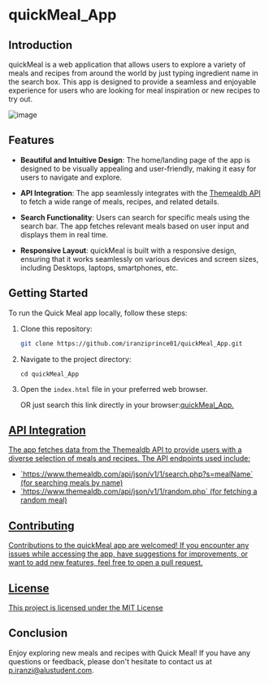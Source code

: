 # quickMeal_App

## Introduction

quickMeal is a web application that allows users to explore a variety of meals and recipes from around the world by just typing ingredient name in the search box. This app is designed to provide a seamless and enjoyable experience for users who are looking for meal inspiration or new recipes to try out.

![image](https://github.com/iranziprince01/quickMeal_App/assets/116654088/9407ff8f-4da8-4580-9ac5-f96554795838)

## Features

- **Beautiful and Intuitive Design**: The home/landing page of the app is designed to be visually appealing and user-friendly, making it easy for users to navigate and explore.

- **API Integration**: The app seamlessly integrates with the [Themealdb API](https://www.themealdb.com/api.php) to fetch a wide range of meals, recipes, and related details.

- **Search Functionality**: Users can search for specific meals using the search bar. The app fetches relevant meals based on user input and displays them in real time.

- **Responsive Layout**: quickMeal is built with a responsive design, ensuring that it works seamlessly on various devices and screen sizes, including Desktops, laptops, smartphones, etc.

## Getting Started

To run the Quick Meal app locally, follow these steps:

1. Clone this repository:

   ```sh
   git clone https://github.com/iranziprince01/quickMeal_App.git
   ```
2. Navigate to the project directory:

   ```ssh
   cd quickMeal_App
   ```
3. Open the `index.html` file in your preferred web browser.
   
   OR just search this link directly in your browser:<a href="https://quickmeal-app.netlify.app/" target="_blank">quickMeal_App.

## API Integration
The app fetches data from the Themealdb API to provide users with a diverse selection of meals and recipes. The API endpoints used include:

<ul>
   <li>`https://www.themealdb.com/api/json/v1/1/search.php?s=mealName` (for searching meals by name)</li>
   <li>`https://www.themealdb.com/api/json/v1/1/random.php` (for fetching a random meal)</li>
</ul>

## Contributing
Contributions to the quickMeal app are welcomed! If you encounter any issues while accessing the app, have suggestions for improvements, or want to add new features, feel free to open a pull request.

## License
This project is licensed under the [MIT License](https://mit-license.org/)

## Conclusion
Enjoy exploring new meals and recipes with Quick Meal! If you have any questions or feedback, please don't hesitate to contact us at
p.iranzi@alustudent.com.
